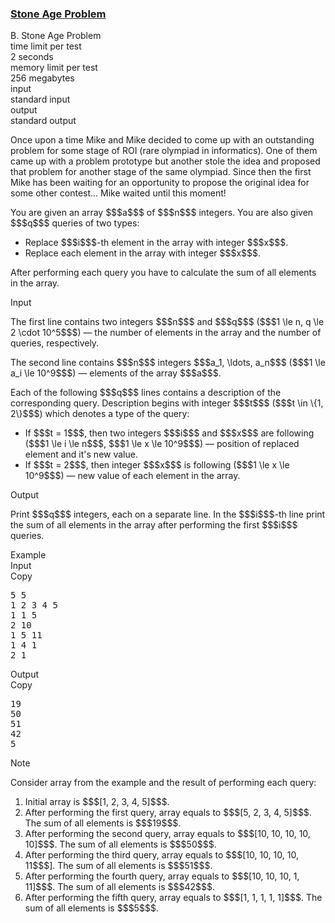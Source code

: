 <h3><a href="https://codeforces.com/contest/1679/problem/B" target="_blank" rel="noopener noreferrer">Stone Age Problem</a></h3>

<div class="header"><div class="title">B. Stone Age Problem</div><div class="time-limit"><div class="property-title">time limit per test</div>2 seconds</div><div class="memory-limit"><div class="property-title">memory limit per test</div>256 megabytes</div><div class="input-file input-standard"><div class="property-title">input</div>standard input</div><div class="output-file output-standard"><div class="property-title">output</div>standard output</div></div><div><p>Once upon a time Mike and Mike decided to come up with an outstanding problem for some stage of ROI (rare olympiad in informatics). One of them came up with a problem prototype but another stole the idea and proposed that problem for another stage of the same olympiad. Since then the first Mike has been waiting for an opportunity to propose the original idea for some other contest... Mike waited until this moment!</p><p>You are given an array $$$a$$$ of $$$n$$$ integers. You are also given $$$q$$$ queries of two types:</p><ul> <li> Replace $$$i$$$-th element in the array with integer $$$x$$$. </li><li> Replace each element in the array with integer $$$x$$$. </li></ul><p>After performing each query you have to calculate the sum of all elements in the array.</p></div><div class="input-specification"><div class="section-title">Input</div><p>The first line contains two integers $$$n$$$ and $$$q$$$ ($$$1 \le n, q \le 2 \cdot 10^5$$$) — the number of elements in the array and the number of queries, respectively.</p><p>The second line contains $$$n$$$ integers $$$a_1, \ldots, a_n$$$ ($$$1 \le a_i \le 10^9$$$) — elements of the array $$$a$$$.</p><p>Each of the following $$$q$$$ lines contains a description of the corresponding query. Description begins with integer $$$t$$$ ($$$t \in \{1, 2\}$$$) which denotes a type of the query:</p><ul> <li> If $$$t = 1$$$, then two integers $$$i$$$ and $$$x$$$ are following ($$$1 \le i \le n$$$, $$$1 \le x \le 10^9$$$) — position of replaced element and it's new value. </li><li> If $$$t = 2$$$, then integer $$$x$$$ is following ($$$1 \le x \le 10^9$$$) — new value of each element in the array. </li></ul></div><div class="output-specification"><div class="section-title">Output</div><p>Print $$$q$$$ integers, each on a separate line. In the $$$i$$$-th line print the sum of all elements in the array after performing the first $$$i$$$ queries.</p></div><div class="sample-tests"><div class="section-title">Example</div><div class="sample-test"><div class="input"><div class="title">Input<div title="Copy" data-clipboard-target="#id0014408475135823384" id="id003814320352920675" class="input-output-copier">Copy</div></div><pre id="id0014408475135823384">5 5
1 2 3 4 5
1 1 5
2 10
1 5 11
1 4 1
2 1
</pre></div><div class="output"><div class="title">Output<div title="Copy" data-clipboard-target="#id0012423567219765153" id="id0001785892014270607" class="input-output-copier">Copy</div></div><pre id="id0012423567219765153">19
50
51
42
5
</pre></div></div></div><div class="note"><div class="section-title">Note</div><p>Consider array from the example and the result of performing each query:</p><ol> <li> Initial array is $$$[1, 2, 3, 4, 5]$$$. </li><li> After performing the first query, array equals to $$$[5, 2, 3, 4, 5]$$$. The sum of all elements is $$$19$$$. </li><li> After performing the second query, array equals to $$$[10, 10, 10, 10, 10]$$$. The sum of all elements is $$$50$$$. </li><li> After performing the third query, array equals to $$$[10, 10, 10, 10, 11$$$]. The sum of all elements is $$$51$$$. </li><li> After performing the fourth query, array equals to $$$[10, 10, 10, 1, 11]$$$. The sum of all elements is $$$42$$$. </li><li> After performing the fifth query, array equals to $$$[1, 1, 1, 1, 1]$$$. The sum of all elements is $$$5$$$. </li></ol></div>